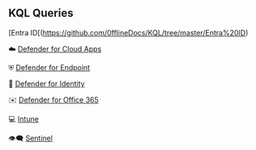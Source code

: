 ## KQL Queries ##

[Entra ID[(https://github.com/0fflineDocs/KQL/tree/master/Entra%20ID)

☁️ 
[Defender for Cloud Apps](https://github.com/0fflineDocs/KQL/tree/master/Defender%20XDR/Defender%20for%20Cloud%20Apps) 

⛨
[Defender for Endpoint](https://github.com/0fflineDocs/KQL/tree/master/Defender%20XDR/Defender%20for%20Endpoint)

🪪
[Defender for Identity](https://github.com/0fflineDocs/KQL/tree/master/Defender%20XDR/Defender%20for%20Identity)

✉️
[Defender for Office 365](https://github.com/0fflineDocs/KQL/tree/master/Defender%20XDR/Defender%20for%20Office%20365)

💻
[Intune](https://github.com/0fflineDocs/KQL/tree/master/Intune)

👁️‍🗨️
[Sentinel](https://github.com/0fflineDocs/KQL/tree/master/Sentinel)
